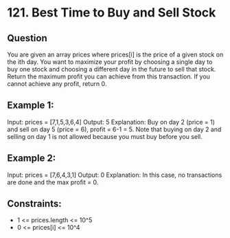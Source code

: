 # 121. Best Time to Buy and Sell Stock

## Question

You are given an array prices where prices[i] is the price of a given stock on the ith day.
You want to maximize your profit by choosing a single day to buy one stock and choosing a different day in the future to sell that stock.
Return the maximum profit you can achieve from this transaction. If you cannot achieve any profit, return 0.

 
## Example 1:
Input: prices = [7,1,5,3,6,4]
Output: 5
Explanation: Buy on day 2 (price = 1) and sell on day 5 (price = 6), profit = 6-1 = 5.
Note that buying on day 2 and selling on day 1 is not allowed because you must buy before you sell.

## Example 2:
Input: prices = [7,6,4,3,1]
Output: 0
Explanation: In this case, no transactions are done and the max profit = 0.
 

## Constraints:
- 1 <= prices.length <= 10^5
- 0 <= prices[i] <= 10^4